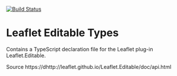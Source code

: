 [![Build Status](https://travis-ci.org/bitctrl/types-leaflet-editable.svg?branch=master)](https://travis-ci.org/bitctrl/types-leaflet-editable)

# Leaflet Editable Types

Contains a TypeScript declaration file for the Leaflet plug-in Leaflet.Editable.

Source https://dhttp://leaflet.github.io/Leaflet.Editable/doc/api.html
